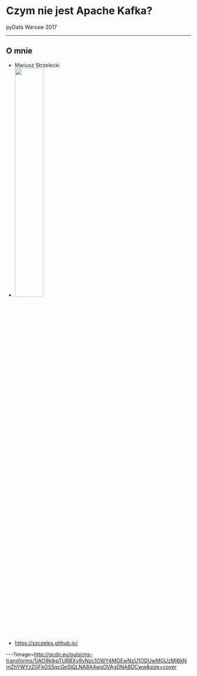 # Czym nie jest Apache Kafka?

pyData Warsaw 2017

---

## O mnie

<ul>
<li class="fragment">Mariusz Strzelecki</li>
<li class="fragment"><img src="http://assets1.dxc.technology/newsroom/images/dxc_logo_hz_blk_rgb_300.png", width="40%" /></li>
<li class="fragment"><a href="https://szczeles.github.io/">https://szczeles.github.io/</a></li>
</ul>

---?image=http://ocdn.eu/pulscms-transforms/1/AO9ktkpTURBXy8yNzc1OWY4MGEwNzU1ODUwMGUzMjBkNmZhYWYzZGFkOS5qcGeSlQLNA8AAwsOVAgDNA8DCww&size=cover
